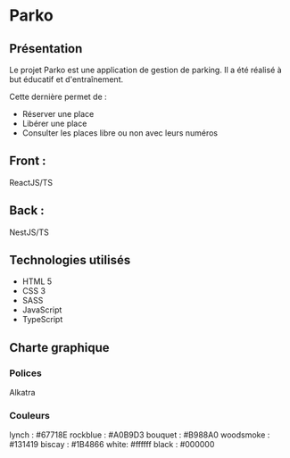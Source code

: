 # Parko

## Présentation

Le projet Parko est une application de gestion de parking.
Il a été réalisé à but éducatif et d'entraînement.

Cette dernière permet de :

- Réserver une place
- Libérer une place 
- Consulter les places libre ou non avec leurs numéros

## Front :

ReactJS/TS

## Back :

NestJS/TS

## Technologies utilisés

- HTML 5
- CSS 3 
- SASS
- JavaScript
- TypeScript

## Charte graphique

### Polices

Alkatra

### Couleurs

lynch : #67718E
rockblue : #A0B9D3
bouquet : #B988A0
woodsmoke : #131419
biscay : #1B4866
white: #ffffff
black : #000000